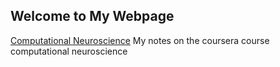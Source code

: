 ## Welcome to My Webpage

[Computational Neuroscience](https://sophiechenyang.github.io/neuroscience/) 
My notes on the coursera course computational neuroscience 

